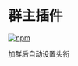 # 群主插件

[![npm](https://img.shields.io/npm/v/koishi-plugin-specialtile?style=flat-square)](https://www.npmjs.com/package/koishi-plugin-specialtile)

加群后自动设置头衔
